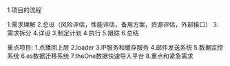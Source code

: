 1.项目的流程

1.需求理解
2.总设（风险评估，性能评估，备用方案，资源评估，外部接口）
3.需求拆分
4.详设
3.制定计划
4.执行
5.跟踪
6.总结

重点项目:
1.点播回上层
2.loader
3.IP服务和缓存服务
4.邮件发送系统
5.数据监控系统
6.es数据迁移系统
7.theOne数据快速导入平台
8.重点和紧急需求


